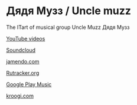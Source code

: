 # Дядя Музз / Uncle muzz
The ITart of musical group Uncle Muzz Дядя Музз


<a href = 'https://www.youtube.com/user/uncleMuzz/videos'  target='_blank'>YouTube videos</a>

<a href = 'https://soundcloud.com/uncle-muzz/sets'  target='_blank'>Soundcloud</a>

<a href = 'https://www.jamendo.com/artist/506426/dyadya-muzz/albums'  target='_blank'>jamendo.com</a>

<a href = 'https://rutracker.org/forum/viewtopic.php?t=5072692'  target='_blank'>Rutracker.org</a>

<a href = 'https://play.google.com/store/search?q=%D0%B4%D1%8F%D0%B4%D1%8F%20%D0%BC%D1%83%D0%B7%D0%B7&c=music'  target='_blank'>Google Play Music</a>

<a href = 'https://unclemuzz.kroogi.com/music'  target='_blank'>kroogi.com</a>


